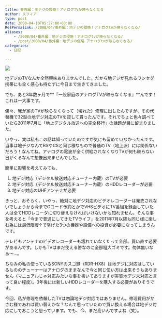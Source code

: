 ```yaml
---
title: 番外編：地デジの侵略！アナログTVが映らなくなる
author: スフィア
type: post
date: 2008-04-18T05:27:00+00:00
RelPermalink: /2008/04/番外編：地デジの侵略！アナログtvが映らなくなる/
aliases:
    - /2008/04/番外編：地デジの侵略！アナログtvが映らなくなる/
    - /post/2008/04/番外編：地デジの侵略 アナログtvが映らなくなる/
categories:
  - 日記

---
```

![](http://4.bp.blogspot.com/__gwsv5Z4fAg/SAgxzdE45lI/AAAAAAAAAPc/9Xx026tmJ-g/s320/%E7%94%BB%E5%83%8F+039.jpg)

地デジのTVなんか全然興味ありませんでした。だから地デジが見れるワンセグ携帯にも全く感心も持たずに今日まで生きてきました。

でも、あと3年数ヶ月で**『一般家庭のアナログTVが映らなくなる』**んです！これは一大事です。

偶々、我が家のTVが映らなくなって（壊れた）修理に出したんですが、その代替機で32型の地デジ対応のTVを貸して貰ったんです。それでちょと色々調べていたら2011年7月に「地上デジタル放送への完全移行」の話題が目に留まりました。

いやっ、実は私もこの話は知っていたのですが気にも留めていなかったんです。当事は地デジなんてBSやCSと同じ様なもので普通のTV（地上派）には関係ないだろう！なんてね。アナログの電波が全く供給されなくなりTVが何も映らない日がくるなんて想像出来ませんでした。

簡単に影響を考えてみても、

1. 地デジ対応（デジタル放送対応チューナー内蔵）のTVが必要
1. 地デジ対応（デジタル放送対応チューナー内蔵）のHDDレコーダーが必要
1. 地デジ対応のUHFアンテナが必要

きっと、おそらく、いやっ、絶対に地デジ対応のビデオレコーダーは発売されないでしょうから今までGコード予約とかでVHSビデオにTV番組を録画していた人は全てHDDレコーダに切り替えなければいけないかも知れません。そんな事を考えると「今まで普通にしてきたTVライフ」を2011年7月以降も同じ様に楽しむ為には最低限度↑で挙げた3つの機器や設備への投資が必要になってしまうんです。

テレビもアンテナのビデオレコーダーも壊れていなくたって全部、買い直す必要があるんです。しかもTVはまだ使える筈なのに全部粗大ゴミです。勿体無いなぁ～…。

ちなみの私の使っているSONYのスゴ録（RDR-HX8）は地デジに対応はしているもののチューナーはアナログのままなんで今と同じ使い方は出来そうもありません（マニュアルじゃ対応みたいな事を書いてありますが実質地デジ未対応と言って良い程度）。3年後には新しいHDDレコーダーを購入する必要がありそうです。

今回、私が修理を依頼したTVは勿論地デジ対応ではありません。修理費用がかさむ様であれば買い替えかな？なんて思っていたので買い換える場合は地デジ対応にしておこうと思っています。でも、今、まだ高いんですよね（笑）。